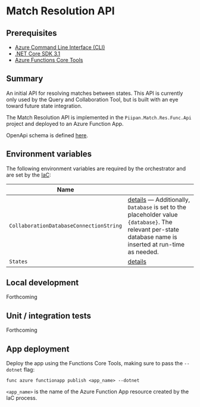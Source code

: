 # Match Resolution API


## Prerequisites
- [Azure Command Line Interface (CLI)](https://docs.microsoft.com/en-us/cli/azure/install-azure-cli)
- [.NET Core SDK 3.1](https://dotnet.microsoft.com/download)
- [Azure Functions Core Tools](https://docs.microsoft.com/en-us/azure/azure-functions/functions-run-local)


## Summary

An initial API for resolving matches between states. This API is currently only used by the Query and Collaboration Tool, but is built with an eye toward future state integration.

The Match Resolution API is implemented in the `Piipan.Match.Res.Func.Api` project and deployed to an Azure Function App.

OpenApi schema is defined [here](./openapi/resolution/index.yaml).


## Environment variables

The following environment variables are required by the orchestrator and are set by the [IaC](../../docs/iac.md):

| Name | |
|---|---|
| `CollaborationDatabaseConnectionString` | [details](../../docs/iac.md#\:\~\:text=CollaborationDatabaseConnectionString) — Additionally, `Database` is set to the placeholder value `{database}`. The relevant per-state database name is inserted at run-time as needed. |
| `States` | [details](../../docs/iac.md#\:\~\:text=States) |


## Local development

Forthcoming


## Unit / integration tests

Forthcoming


## App deployment

Deploy the app using the Functions Core Tools, making sure to pass the `--dotnet` flag:

```
func azure functionapp publish <app_name> --dotnet
```

`<app_name>` is the name of the Azure Function App resource created by the IaC process.

